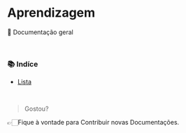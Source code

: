 # Aprendizagem
📖 Documentação geral

<br>

### **📚 Indíce**<br>
* [Lista](https://github.com/GiovanaMerces/Aprendizagem/tree/main/Lista/Tipo1)

<br>

> Gostou?

👉🏻Fique à vontade para Contribuir novas Documentações.
